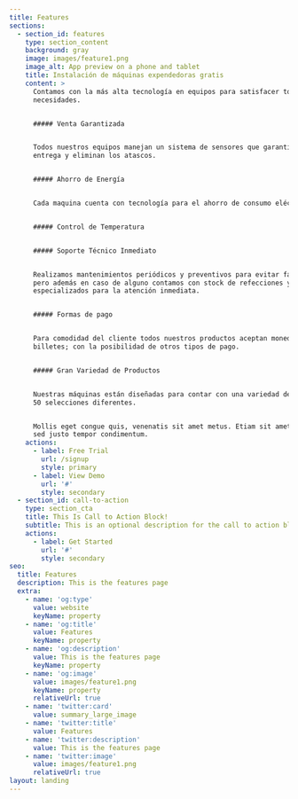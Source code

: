 ```yaml
---
title: Features
sections:
  - section_id: features
    type: section_content
    background: gray
    image: images/feature1.png
    image_alt: App preview on a phone and tablet
    title: Instalación de máquinas expendedoras gratis
    content: >
      Contamos con la más alta tecnología en equipos para satisfacer todas tus
      necesidades.


      ##### Venta Garantizada


      Todos nuestros equipos manejan un sistema de sensores que garantizan la
      entrega y eliminan los atascos.


      ##### Ahorro de Energía


      Cada maquina cuenta con tecnología para el ahorro de consumo eléctrico


      ##### Control de Temperatura


      ##### Soporte Técnico Inmediato


      Realizamos mantenimientos periódicos y preventivos para evitar fallos;
      pero además en caso de alguno contamos con stock de refecciones y técnicos
      especializados para la atención inmediata.


      ##### Formas de pago


      Para comodidad del cliente todos nuestros productos aceptan monedas y
      billetes; con la posibilidad de otros tipos de pago.


      ##### Gran Variedad de Productos


      Nuestras máquinas están diseñadas para contar con una variedad de más de
      50 selecciones diferentes.


      Mollis eget congue quis, venenatis sit amet metus. Etiam sit amet tortor
      sed justo tempor condimentum.
    actions:
      - label: Free Trial
        url: /signup
        style: primary
      - label: View Demo
        url: '#'
        style: secondary
  - section_id: call-to-action
    type: section_cta
    title: This Is Call to Action Block!
    subtitle: This is an optional description for the call to action block.
    actions:
      - label: Get Started
        url: '#'
        style: secondary
seo:
  title: Features
  description: This is the features page
  extra:
    - name: 'og:type'
      value: website
      keyName: property
    - name: 'og:title'
      value: Features
      keyName: property
    - name: 'og:description'
      value: This is the features page
      keyName: property
    - name: 'og:image'
      value: images/feature1.png
      keyName: property
      relativeUrl: true
    - name: 'twitter:card'
      value: summary_large_image
    - name: 'twitter:title'
      value: Features
    - name: 'twitter:description'
      value: This is the features page
    - name: 'twitter:image'
      value: images/feature1.png
      relativeUrl: true
layout: landing
---
```

